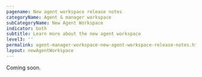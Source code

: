 ```yaml
---
pagename: New agent workspace release notes
categoryName: Agent & manager workspace
subCategoryName: New Agent Workspace
indicator: both
subtitle: Learn more about the new agent workspace
level3: ''
permalink: agent-manager-workspace-new-agent-workspace-release-notes.html
layout: newAgentWorkspace
---
```


Coming soon.
